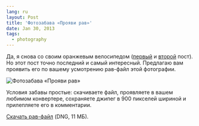 ```yaml
---
lang: ru
layout: Post
title: 'Фотозабава «Прояви рав»'
date: Jan 30, 2013
tags:
  - photography
---
```


Да, я снова со своим оранжевым велосипедом ([первый](/blog/5608 "Варианты обработки") и [второй](/blog/5615 "Варианты обработки: результаты и наблюдения") пост). Но этот пост точно последний и самый интересный. Предлагаю вам проявить его по вашему усмотрению рав-файл этой фотографии.

![Фотозабава «Прояви рав»](/images/blog/raw-play.jpg)

Условия забавы простые: скачиваете файл, проявляете в вашем любимом конвертере, сохраняете джипег в 900 пикселей шириной и прилепляете его в комментарии.

[Скачать рав-файл](http://wow.sapegin.me/1c2j1T2X1C09/2011-08-31_5D_5263_Artem_Sapegin.dng) (DNG, 11 МБ).
